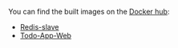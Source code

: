 You can find the built images on the [Docker hub](https://hub.docker.com):
- [Redis-slave](https://hub.docker.com/r/johscheuer/redis-slave)
- [Todo-App-Web](https://hub.docker.com/r/johscheuer/todo-app-web)
